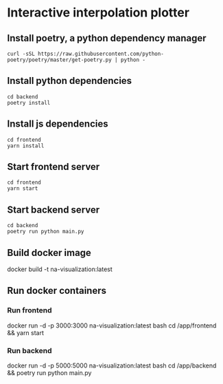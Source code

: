 # Interactive interpolation plotter

## Install poetry, a python dependency manager

```
curl -sSL https://raw.githubusercontent.com/python-poetry/poetry/master/get-poetry.py | python -
```

## Install python dependencies

```
cd backend
poetry install
```

## Install js dependencies

```
cd frontend
yarn install
```

## Start frontend server

```
cd frontend
yarn start
```

## Start backend server

```
cd backend
poetry run python main.py
```

## Build docker image

docker build -t na-visualization:latest

## Run docker containers

### Run frontend

docker run -d -p 3000:3000 na-visualization:latest bash cd /app/frontend && yarn start

### Run backend

docker run -d -p 5000:5000 na-visualization:latest bash cd /app/backend && poetry run python main.py
